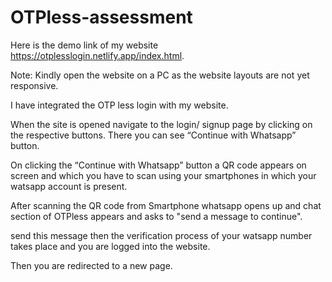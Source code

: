 # OTPless-assessment


Here is the demo link of my website https://otplesslogin.netlify.app/index.html.

Note: Kindly open the website on a PC  as the website layouts are not yet responsive.

I have integrated the OTP less login with my website.

When the site is opened navigate to the login/ signup page by clicking on the respective buttons. There you can see “Continue with Whatsapp” button.

On clicking the “Continue with Whatsapp” button a QR code appears on screen and which you have to scan using your smartphones in which your watsapp account is present.

After scanning the QR code from Smartphone whatsapp opens up and chat section of OTPless appears and asks to "send a message to continue".

send this message then the verification process of your watsapp number takes place and you are logged into the website.

Then you are redirected to a new page. 
